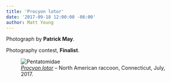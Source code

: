 ```yaml
---
title: 'Procyon lotor'
date: '2017-09-18 12:00:00 -06:00'
author: Matt Young
---
```

Photograph by **Patrick May**.

Photography contest, **Finalist**.
<figure>
<img src="{{ site.baseurl }}/uploads/2017/May_raccoon-tree.jpg" alt="Pentatomidae"/>
<figcaption>
<a href="https://en.wikipedia.org/wiki/Raccoon"><i>Procyon lotor</i></a> &ndash; North American raccoon, Connecticut, July, 2017.
</figcaption>
</figure>
